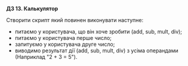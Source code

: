 **ДЗ 13. Калькулятор**

Створити скрипт який повинен виконувати наступне:

* питаємо у користувача, що він хоче зробити (add, sub, mult, div);
* питаємо у користувача перше число;
* запитуємо у користувача друге число;
* виводимо результат дії (add, sub, mult, div) з усіма операндами (Наприклад "2 + 3 = 5").